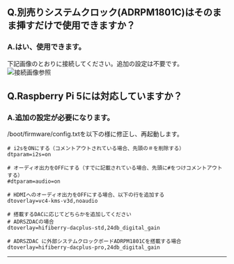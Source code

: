 ## Q.別売りシステムクロック(ADRPM1801C)はそのまま挿すだけで使用できますか？

### A.はい、使用できます。
下記画像のとおりに接続してください。追加の設定は不要です。
![接続画像参照](https://bit-trade-one.co.jp/wp/wp-content/uploads/2018/09/658326031b180e9a4e18270f9c0332c2.jpg)

## Q.Raspberry Pi 5には対応していますか？

### A.追加の設定が必要になります。

/boot/firmware/config.txtを以下の様に修正し、再起動します。
~~~
# i2sをONにする（コメントアウトされている場合、先頭の＃を削除する）
dtparam=i2s=on

# オーディオ出力をOFFにする（すでに記載されている場合、先頭に#をつけコメントアウトする）
#dtparam=audio=on

# HDMIへのオーディオ出力をOFFにする場合、以下の行を追加する
dtoverlay=vc4-kms-v3d,noaudio

# 搭載するDACに応じてどちらかを追加してください
# ADRSZDACの場合
dtoverlay=hifiberry-dacplus-std,24db_digital_gain

# ADRSZDAC に外部システムクロックボードADRPM1801Cを搭載する場合
dtoverlay=hifiberry-dacplus-pro,24db_digital_gain
~~~

---
